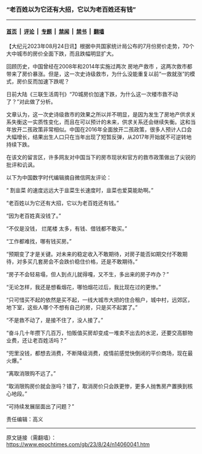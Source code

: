 ### “老百姓以为它还有大招，它以为老百姓还有钱”

---

#### [首页](../../../..?n14060041) &nbsp;|&nbsp; [评论](../../../../../epoch-comment?n14060041) &nbsp;|&nbsp; [专题](../../../../../epoch-special?n14060041) &nbsp;|&nbsp; [禁闻](../../../../../epoch-news?n14060041) &nbsp;|&nbsp; [禁书](../../../../../books?n14060041) &nbsp;|&nbsp; [翻墙](https://github.com/gfw-breaker/nogfw/blob/master/README.md?n14060041)


<div class="post_content" id="artbody" itemprop="articleBody">
 <!-- article content begin -->
 <p>
  【大纪元2023年08月24日讯】根据中共国家统计局公布的7月份房价走势，70个大中城市的房价全面下跌，而且跌幅明显扩大。
 </p>
 <p>
  回顾历史，中国曾经在2008年和2014年实施过两次
  <ok href="https://www.epochtimes.com/gb/tag/%E6%88%BF%E5%9C%B0%E4%BA%A7%E6%95%91%E5%B8%82.html">
   房地产救市
  </ok>
  ，这两次救市都带来了房价暴涨。但是，这一次史诗级救市，为什么没能重复以前“一救就涨”的模式，房价反而加速下跌呢？
 </p>
 <p>
  日前大陆《三联生活周刊》“70城房价加速下跌，为什么这一次楼市救不动了？”对此做了分析。
 </p>
 <p>
  文章认为，这一次史诗级救市的效果之所以并不明显，是因为发生了房地产供求关系失衡这一实质性变化，而且在可以预计的未来，供求关系还会继续失衡。这和当年放开二孩政策非常相似。中国在2016年全面放开二孩政策，很多人预计人口会大幅增长，结果出生人口只在当年出现了短暂反弹，从2017年开始就不可逆转地持续下跌。
 </p>
 <p>
  在该文的留言区，许多网友对中国当下的房市现状和官方的救市政策做出了尖锐的批评和讥讽。
 </p>
 <p>
  以下为中国数字时代编辑摘自微信网友评论：
 </p>
 <p>
  “
  <ok href="https://www.epochtimes.com/gb/tag/%E5%89%B2%E9%9F%AD%E8%8F%9C.html">
   割韭菜
  </ok>
  的速度远远大于韭菜生长速度时，韭菜也爱莫能助啊。”
 </p>
 <p>
  “老百姓以为它还有大招，它以为老百姓还有钱。”
 </p>
 <p>
  “因为老百姓真没钱了。”
 </p>
 <p>
  “不仅是没钱，
  <ok href="https://www.epochtimes.com/gb/tag/%E7%83%82%E5%B0%BE%E6%A5%BC.html">
   烂尾楼
  </ok>
  太多，有钱、借钱都不敢买。”
 </p>
 <p>
  “工作都难找，哪有钱买房。”
 </p>
 <p>
  “预期变了才是关键。对未来的稳定收入不敢期待，对房子能否如期交付不敢期待，对多买几套房会不会跌价稳住价格，还是不敢期待。”
 </p>
 <p>
  “房子不会轻易塌，但人到点儿就得嘎，又不生，多出来的房子咋办？”
 </p>
 <p>
  “无论怎样，我还是想看烟花，哪怕烟花过后，我比现在过的更惨。”
 </p>
 <p>
  “只可惜买不起的依然是买不起，一线大城市大把的住合租户，城中村，远郊区，地下室，这些人哪个不想有自己的房，只是买不起罢了。”
 </p>
 <p>
  “不是救不动了，是接不住了，没人接了。”
 </p>
 <p>
  “奋斗几十年攒下几百万，怕贩值买房却变成一堆卖不出去的水泥，还要交高额物业费，还让老百姓活吗？”
 </p>
 <p>
  “兜里没钱，都想去消费，不断降级消费，疫情前感觉快倒闭的平价商场，现在最火爆。”
 </p>
 <p>
  “离取消限购不远了。”
 </p>
 <p>
  “取消限购房价就会涨吗？错了，取消房价只会跌更惨，更多人抛售房产置换到核心地段。”
 </p>
 <p>
  “可持续发展层面出了问题？”
 </p>
 <p>
  责任编辑：高义
 </p>
 <!-- article content end -->
 <div id="below_article_ad">
 </div>
</div>


---

原文链接（需翻墙）：https://www.epochtimes.com/gb/23/8/24/n14060041.htm